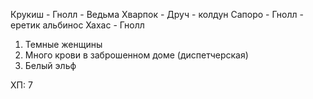 Крукиш - Гнолл - Ведьма
Хварпок - Друч - колдун
Сапоро - Гнолл - еретик альбинос
Хахас - Гнолл


1. Темные женщины 
2. Много крови в заброшенном доме (диспетчерская)
3. Белый эльф

ХП: 7

